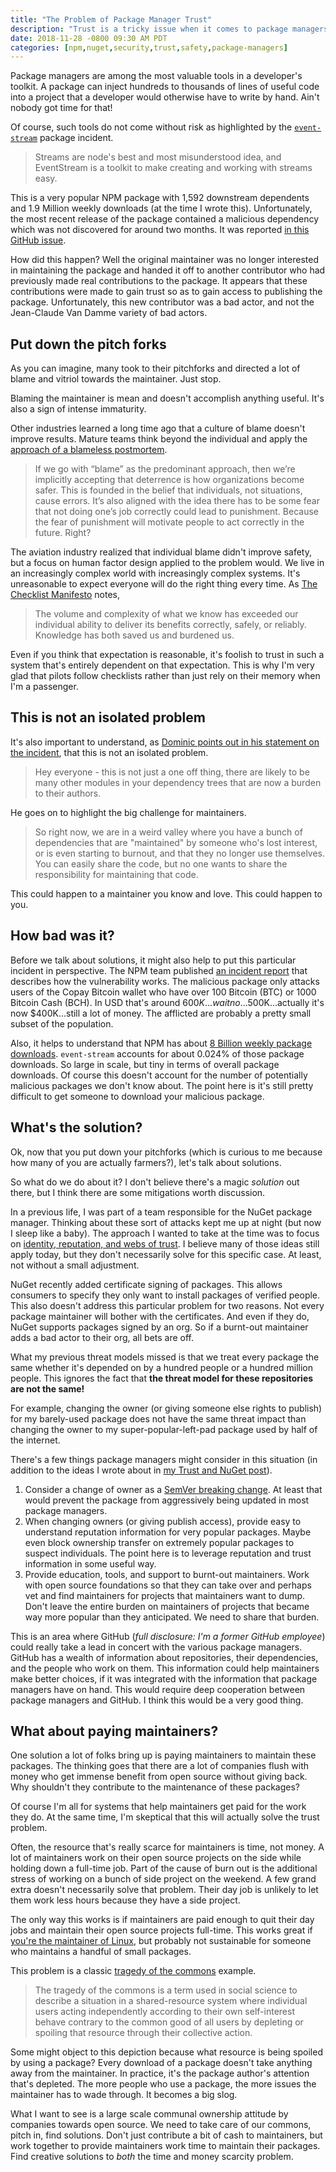 ```yaml
---
title: "The Problem of Package Manager Trust"
description: "Trust is a tricky issue when it comes to package managers, as evidence by recent events with the event-stream package."
date: 2018-11-28 -0800 09:30 AM PDT
categories: [npm,nuget,security,trust,safety,package-managers]
---
```


Package managers are among the most valuable tools in a developer's toolkit. A package can inject hundreds to thousands of lines of useful code into a project that a developer would otherwise have to write by hand. Ain't nobody got time for that!

Of course, such tools do not come without risk as highlighted by the [`event-stream`](https://www.npmjs.com/package/event-stream) package incident.

> Streams are node's best and most misunderstood idea, and EventStream is a toolkit to make creating and working with streams easy.

This is a very popular NPM package with 1,592 downstream dependents and 1.9 Million weekly downloads (at the time I wrote this). Unfortunately, the most recent release of the package contained a malicious dependency which was not discovered for around two months. It was reported [in this GitHub issue](https://github.com/dominictarr/event-stream/issues/116).

How did this happen? Well the original maintainer was no longer interested in maintaining the package and handed it off to another contributor who had previously made real contributions to the package. It appears that these contributions were made to gain trust so as to gain access to publishing the package. Unfortunately, this new contributor was a bad actor, and not the Jean-Claude Van Damme variety of bad actors.

## Put down the pitch forks

As you can imagine, many took to their pitchforks and directed a lot of blame and vitriol towards the maintainer. Just stop.

Blaming the maintainer is mean and doesn't accomplish anything useful. It's also a sign of intense immaturity.

Other industries learned a long time ago that a culture of blame doesn't improve results. Mature teams think beyond the individual and apply the [approach of a blameless postmortem](https://codeascraft.com/2012/05/22/blameless-postmortems/).

> If we go with “blame” as the predominant approach, then we’re implicitly accepting that deterrence is how organizations become safer. This is founded in the belief that individuals, not situations, cause errors. It’s also aligned with the idea there has to be some fear that not doing one’s job correctly could lead to punishment. Because the fear of punishment will motivate people to act correctly in the future. Right?

The aviation industry realized that individual blame didn't improve safety, but a focus on human factor design applied to the problem would. We live in an increasingly complex world with increasingly complex systems. It's unreasonable to expect everyone will do the right thing every time. As [The Checklist Manifesto](https://www.samuelthomasdavies.com/book-summaries/health-fitness/the-checklist-manifesto/) notes,

> The volume and complexity of what we know has exceeded our individual ability to deliver its benefits correctly, safely, or reliably. Knowledge has both saved us and burdened us.

Even if you think that expectation is reasonable, it's foolish to trust in such a system that's entirely dependent on that expectation. This is why I'm very glad that pilots follow checklists rather than just rely on their memory when I'm a passenger.

## This is not an isolated problem

It's also important to understand, as [Dominic points out in his statement on the incident](https://gist.github.com/dominictarr/9fd9c1024c94592bc7268d36b8d83b3a), that this is not an isolated problem.

> Hey everyone - this is not just a one off thing, there are likely to be many other modules in your dependency trees that are now a burden to their authors.

He goes on to highlight the big challenge for maintainers.

>  So right now, we are in a weird valley where you have a bunch of dependencies that are "maintained" by someone who's lost interest, or is even starting to burnout, and that they no longer use themselves. You can easily share the code, but no one wants to share the responsibility for maintaining that code.

This could happen to a maintainer you know and love. This could happen to you.

## How bad was it?

Before we talk about solutions, it might also help to put this particular incident in perspective. The NPM team published [an incident report](https://blog.npmjs.org/post/180565383195/details-about-the-event-stream-incident) that describes how the vulnerability works. The malicious package only attacks users of the Copay Bitcoin wallet who have over 100 Bitcoin (BTC) or 1000 Bitcoin Cash (BCH). In USD that's around $600K...wait no...$500K...actually it's now $400K...still a lot of money. The afflicted are probably a pretty small subset of the population.

Also, it helps to understand that NPM has about [8 Billion weekly package downloads](https://slides.com/seldo/npm-future-of-javascript-qcon#/4). `event-stream` accounts for about 0.024% of those package downloads. So large in scale, but tiny in terms of overall package downloads. Of course this doesn't account for the number of potentially malicious packages we don't know about. The point here is it's still pretty difficult to get someone to download your malicious package.

## What's the solution?

Ok, now that you put down your pitchforks (which is curious to me because how many of you are actually farmers?), let's talk about solutions.

So what do we do about it? I don't believe there's a magic _solution_ out there, but I think there are some mitigations worth discussion.

In a previous life, I was part of a team responsible for the NuGet package manager. Thinking about these sort of attacks kept me up at night (but now I sleep like a baby). The approach I wanted to take at the time was to focus on [identity, reputation, and webs of trust](https://haacked.com/archive/2013/02/19/trust-and-nuget.aspx/). I believe many of those ideas still apply today, but they don't necessarily solve for this specific case. At least, not without a small adjustment.

NuGet recently added certificate signing of packages. This allows consumers to specify they only want to install packages of verified people. This also doesn't address this particular problem for two reasons. Not every package maintainer will bother with the certificates. And even if they do, NuGet supports packages signed by an org. So if a burnt-out maintainer adds a bad actor to their org, all bets are off.

What my previous threat models missed is that we treat every package the same whether it's depended on by a hundred people or a hundred million people. This ignores the fact that __the threat model for these repositories are not the same!__

For example, changing the owner (or giving someone else rights to publish) for my barely-used package does not have the same threat impact than changing the owner to my super-popular-left-pad package used by half of the internet.

There's a few things package managers might consider in this situation (in addition to the ideas I wrote about in [my Trust and NuGet post](https://haacked.com/archive/2013/02/19/trust-and-nuget.aspx/)).

1. Consider a change of owner as a [SemVer breaking change](https://semver.org). At least that would prevent the package from aggressively being updated in most package managers.
2. When changing owners (or giving publish access), provide easy to understand reputation information for very popular packages. Maybe even block ownership transfer on extremely popular packages to suspect individuals. The point here is to leverage reputation and trust information in some useful way.
3. Provide education, tools, and support to burnt-out maintainers. Work with open source foundations so that they can take over and perhaps vet and find maintainers for projects that maintainers want to dump. Don't leave the entire burden on maintainers of projects that became way more popular than they anticipated. We need to share that burden.

This is an area where GitHub (_full disclosure: I'm a former GitHub employee_) could really take a lead in concert with the various package managers. GitHub has a wealth of information about repositories, their dependencies, and the people who work on them. This information could help maintainers make better choices, if it was integrated with the information that package managers have on hand. This would require deep cooperation between package managers and GitHub. I think this would be a very good thing. 

## What about paying maintainers?

One solution a lot of folks bring up is paying maintainers to maintain these packages. The thinking goes that there are a lot of companies flush with money who get immense benefit from open source without giving back. Why shouldn't they contribute to the maintenance of these packages?

Of course I'm all for systems that help maintainers get paid for the work they do. At the same time, I'm skeptical that this will actually solve the trust problem.

Often, the resource that's really scarce for maintainers is time, not money. A lot of maintainers work on their open source projects on the side while holding down a full-time job. Part of the cause of burn out is the additional stress of working on a bunch of side project on the weekend. A few grand extra doesn't necessarily solve that problem. Their day job is unlikely to let them work less hours because they have a side project.

The only way this works is if maintainers are paid enough to quit their day jobs and maintain their open source projects full-time. This works great if [you're the maintainer of Linux](https://groups.google.com/forum/#!topic/sci.physics/MHnwywpxof4), but probably not sustainable for someone who maintains a handful of small packages.

This problem is a classic [tragedy of the commons](https://en.wikipedia.org/wiki/Tragedy_of_the_commons) example.

> The tragedy of the commons is a term used in social science to describe a situation in a shared-resource system where individual users acting independently according to their own self-interest behave contrary to the common good of all users by depleting or spoiling that resource through their collective action.

Some might object to this depiction because what resource is being spoiled by using a package? Every download of a package doesn't take anything away from the maintainer. In practice, it's the package author's attention that's depleted. The more people who use a package, the more issues the maintainer has to wade through. It becomes a big slog.

What I want to see is a large scale communal ownership attitude by companies towards open source. We need to take care of our commons, pitch in, find solutions. Don't just contribute a bit of cash to maintainers, but work together to provide maintainers work time to maintain their packages. Find creative solutions to _both_ the time and money scarcity problem.
